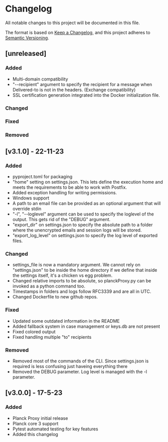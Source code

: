 # Changelog
All notable changes to this project will be documented in this file.

The format is based on [Keep a Changelog](https://keepachangelog.com/en/1.0.0/),
and this project adheres to [Semantic Versioning](https://semver.org/spec/v2.0.0.html).

## [unreleased]
### Added
- Multi-domain compatibility
- "--recipient" argument to specify the recipient for a message when Delivered-to is not in the headers. (Exchange compatibility)
- SSL certification generation integrated into the Docker initialization file.

### Changed

### Fixed

### Removed

## [v3.1.0] - 22-11-23
### Added
- pyproject.toml for packaging
- "home" setting on settings.json. This lets define the execution home and meets the requirements to be able to work with Postfix.
- Added exception handling for writing permissions.
- Windows support
- A path to an email file can be provided as an optional argument that will override stdin
- "-l", "--loglevel" argument can be used to specify the loglevel of the output. This gets rid of the "DEBUG" argument.
- "export_dir" on settings.json to specify the absolute path to a folder where the unencrypted emails and session logs will be stored.
- "export_log_level" on settings.json to specify the log level of exported files.


### Changed
- settings_file is now a mandatory argument. We cannot rely on "settings.json" to be inside the home directory if we define that inside the settings itself, it's a chicken vs egg problem.
- Changed relative imports to be absolute, so planckProxy.py can be invoked as a python command too.
- Timestamps in folders and logs follow RFC3339 and are all in UTC.
- Changed Dockerfile to new github repos.

### Fixed
- Updated some outdated information in the README
- Added fallback system in case management or keys.db are not present
- Fixed colored output
- Fixed handling multiple "to" recipients

### Removed
- Removed most of the commands of the CLI. Since settings.json is required is less confusing just haveing everything there
- Removed the DEBUG parameter. Log level is managed with the -l parameter.

## [v3.0.0] - 17-5-23
### Added
- Planck Proxy initial release
- Planck core 3 support
- Pytest automated testing for key features
- Added this changelog
